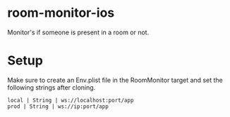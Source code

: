 # room-monitor-ios
Monitor's if someone is present in a room or not.

# Setup

Make sure to create an Env.plist file in the RoomMonitor target and set the following strings after cloning.

```
local | String | ws://localhost:port/app
prod | String | ws://ip:port/app
```
